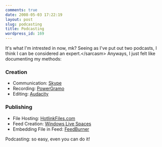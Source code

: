 ```yaml
---
comments: true
date: 2008-05-03 17:22:19
layout: post
slug: podcasting
title: Podcasting
wordpress_id: 169
---
```


It's what I'm intrested in now, mk? Seeing as I've put out two podcasts, I think I can be considered an expert.\</sarcasm\> Anyways, I just felt like documenting my methods:

### Creation

  * Communication: [Skype](http://www.skype.com/) 
  * Recording: [PowerGramo](http://www.powergramo.com/) 
  * Editing: [Audacity](http://audacity.sourceforge.net/)

### Publishing

  * File Hosting: [HotlinkFiles.com](http://www.hotlinkfiles.com/) 
  * Feed Creation: [Windows Live Spaces](http://spaces.live.com/) 
  * Embedding File in Feed: [FeedBurner](http://www.feedburner.com/)

Podcasting: so easy, even you can do it!
